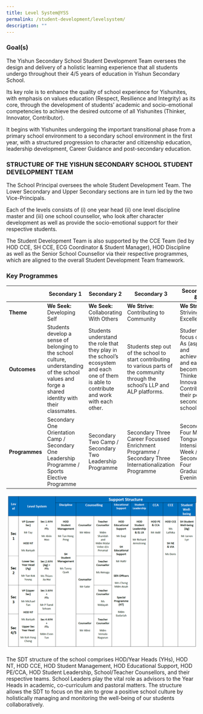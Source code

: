 ```yaml
---
title: Level System@YSS
permalink: /student-development/levelsystem/
description: ""
---
```

### Goal(s)

The Yishun Secondary School Student Development Team oversees the design and delivery of a holistic learning experience that all students undergo throughout their 4/5 years of education in Yishun Secondary School.

Its key role is to enhance the quality of school experience for Yishunites, with emphasis on values education (Respect, Resilience and Integrity) as its core, through the development of students’ academic and socio-emotional competencies to achieve the desired outcome of all Yishunites (Thinker, Innovator, Contributor).

It begins with Yishunites undergoing the important transitional phase from a primary school environment to a secondary school environment in the first year, with a structured progression to character and citizenship education, leadership development, Career Guidance and post-secondary education.


### STRUCTURE OF THE YISHUN SECONDARY SCHOOL STUDENT DEVELOPMENT TEAM

The School Principal oversees the whole Student Development Team. The Lower Secondary and Upper Secondary sections are in turn led by the two Vice-Principals.

Each of the levels consists of (i) one year head (ii) one level discipline master and (iii) one school counsellor, who look after character development as well as provide the socio-emotional support for their respective students.

The Student Development Team is also supported by the CCE Team (led by HOD CCE, SH CCE, ECG Coordinator & Student Manager), HOD Discipline as well as the Senior School Counsellor via their respective programmes, which are aligned to the overall Student Development Team framework.

### Key Programmes


|  | Secondary 1| Secondary 2| Secondary 3| Secondary 4 & 5| 
| -------- | -------- | -------- | -------- | -------- |
| **Theme**   | **We Seek:** <br>Developing Self     | **We Seek:** <br>Collaborating With Others       | **We Strive:** <br>Contributing to Community     | **We Strive:** <br> Striving for Excellence     |
| **Outcomes**   | Students develop a sense of belonging to the school culture, understanding of the school values and forge a shared identity with their classmates.   | Students understand the role that they play in the school’s ecosystem and each one of them is able to contribute and work with each other.       | Students step out of the school to start contributing to various parts of the community through the school’s LLP and ALP platforms.     | Students focus on the 2 As (aspiration and achievements) and each becomes a Thinker, Innovator and Contributor in their post-secondary school life.    |
| **Programmes**   | Secondary One Orientation Camp / Secondary One Leadership Programme / Sports Elective Programme   | Secondary Two Camp / Secondary Two Leadership Programme      | Secondary Three Career Focussed Enrichment Programme / Secondary Three Internationalization Programme     | Secondary Four Mother Tongue Intensive Week / Secondary Four Graduation Evening    |

![](/images/StudDevelopment/Level%20SystemYSS/SDT%202023.png)

The SDT structure of the school comprises HOD/Year Heads (YHs), HOD NT, HOD CCE, HOD Student Management, HOD Educational Support, HOD PE/CCA, HOD Student Leadership, School/Teacher Counsellors, and their respective teams. School Leaders play the vital role as advisors to the Year Heads in academic, co-curriculum and pastoral matters. The structure allows the SDT to focus on the aim to grow a positive school culture by holistically managing and monitoring the well-being of our students collaboratively.

